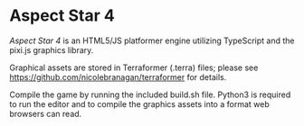 # Aspect Star 4

*Aspect Star 4* is an HTML5/JS platformer engine utilizing TypeScript and the pixi.js graphics library.

Graphical assets are stored in Terraformer (.terra) files; please see https://github.com/nicolebranagan/terraformer for details.

Compile the game by running the included build.sh file. Python3 is required to run the editor and to compile the graphics assets into a format web browsers can read.
